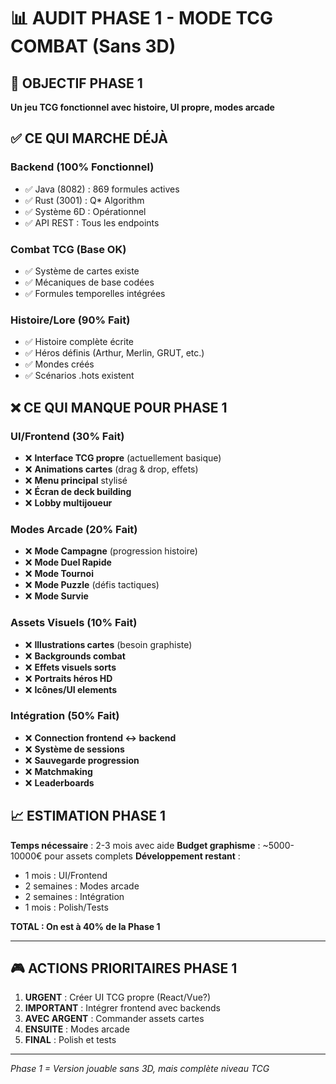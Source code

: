 # 📊 AUDIT PHASE 1 - MODE TCG COMBAT (Sans 3D)

## 🎯 OBJECTIF PHASE 1
**Un jeu TCG fonctionnel avec histoire, UI propre, modes arcade**

## ✅ CE QUI MARCHE DÉJÀ

### Backend (100% Fonctionnel)
- ✅ Java (8082) : 869 formules actives
- ✅ Rust (3001) : Q* Algorithm
- ✅ Système 6D : Opérationnel
- ✅ API REST : Tous les endpoints

### Combat TCG (Base OK)
- ✅ Système de cartes existe
- ✅ Mécaniques de base codées
- ✅ Formules temporelles intégrées

### Histoire/Lore (90% Fait)
- ✅ Histoire complète écrite
- ✅ Héros définis (Arthur, Merlin, GRUT, etc.)
- ✅ Mondes créés
- ✅ Scénarios .hots existent

## ❌ CE QUI MANQUE POUR PHASE 1

### UI/Frontend (30% Fait)
- ❌ **Interface TCG propre** (actuellement basique)
- ❌ **Animations cartes** (drag & drop, effets)
- ❌ **Menu principal** stylisé
- ❌ **Écran de deck building**
- ❌ **Lobby multijoueur**

### Modes Arcade (20% Fait)
- ❌ **Mode Campagne** (progression histoire)
- ❌ **Mode Duel Rapide**
- ❌ **Mode Tournoi**
- ❌ **Mode Puzzle** (défis tactiques)
- ❌ **Mode Survie**

### Assets Visuels (10% Fait)
- ❌ **Illustrations cartes** (besoin graphiste)
- ❌ **Backgrounds combat**
- ❌ **Effets visuels sorts**
- ❌ **Portraits héros HD**
- ❌ **Icônes/UI elements**

### Intégration (50% Fait)
- ❌ **Connection frontend ↔ backend**
- ❌ **Système de sessions**
- ❌ **Sauvegarde progression**
- ❌ **Matchmaking**
- ❌ **Leaderboards**

## 📈 ESTIMATION PHASE 1

**Temps nécessaire** : 2-3 mois avec aide
**Budget graphisme** : ~5000-10000€ pour assets complets
**Développement restant** :
- 1 mois : UI/Frontend
- 2 semaines : Modes arcade
- 2 semaines : Intégration
- 1 mois : Polish/Tests

**TOTAL : On est à 40% de la Phase 1**

---

## 🎮 ACTIONS PRIORITAIRES PHASE 1

1. **URGENT** : Créer UI TCG propre (React/Vue?)
2. **IMPORTANT** : Intégrer frontend avec backends
3. **AVEC ARGENT** : Commander assets cartes
4. **ENSUITE** : Modes arcade
5. **FINAL** : Polish et tests

---

*Phase 1 = Version jouable sans 3D, mais complète niveau TCG*
